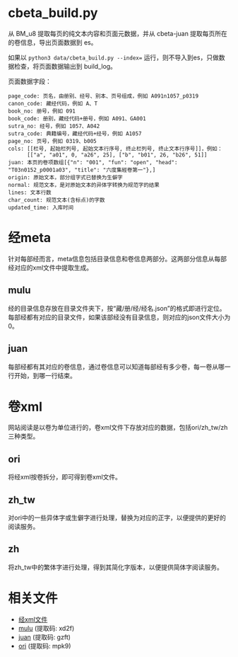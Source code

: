 # cbeta_build.py

从 BM_u8 提取每页的纯文本内容和页面元数据，并从 cbeta-juan 提取每页所在的卷信息，导出页面数据到 es。

如果以 `python3 data/cbeta_build.py --index=` 运行，则不导入到es，只做数据检查，将页面数据输出到 build_log。

页面数据字段：
```
page_code: 页名，由册别、经号、别本、页号组成，例如 A091n1057_p0319
canon_code: 藏经代码，例如 A、T
book_no: 册号，例如 091
book_code: 册别，藏经代码+册号，例如 A091、GA001
sutra_no: 经号，例如 1057、A042
sutra_code: 典籍编号，藏经代码+经号，例如 A1057
page_no: 页号，例如 0319、b005
cols: [[栏号, 起始栏列号, 起始文本行序号, 终止栏列号, 终止文本行序号]]，例如：
      [["a", "a01", 0, "a26", 25], ["b", "b01", 26, "b26", 51]]
juan: 本页的卷项数组[{"n": "001", "fun": "open", "head": "T03n0152_p0001a03", "title": "六度集經卷第一"},]
origin: 原始文本，部分组字式已替换为生僻字
normal: 规范文本，是对原始文本的异体字转换为规范字的结果
lines: 文本行数
char_count: 规范文本(含标点)的字数
updated_time: 入库时间
```

# 经meta
针对每部经而言，meta信息包括目录信息和卷信息两部分。这两部分信息从每部经对应的xml文件中提取生成。

## mulu
经的目录信息存放在目录文件夹下，按“藏/册/经/经名.json”的格式即进行定位。每部经都有对应的目录文件，如果该部经没有目录信息，则对应的json文件大小为0。

## juan
每部经都有其对应的卷信息，通过卷信息可以知道每部经有多少卷，每一卷从哪一行开始，到哪一行结束。


# 卷xml
网站阅读是以卷为单位进行的，卷xml文件下存放对应的数据，包括ori/zh_tw/zh三种类型。

## ori
将经xml按卷拆分，即可得到卷xml文件。

## zh_tw
对ori中的一些异体字或生僻字进行处理，替换为对应的正字，以便提供的更好的阅读服务。

## zh
将zh_tw中的繁体字进行处理，得到其简化字版本，以便提供简体字阅读服务。

# 相关文件
- [经xml文件](https://github.com/cbeta-org/xml-p5)
- [mulu](https://pan.baidu.com/s/1m43SofIdh6hoZ6-mIWnutw) (提取码: xd2f)
- [juan](https://pan.baidu.com/s/1cRwZaN2MlUnx7ATmsmG_5g) (提取码: gzft)
- [ori](https://pan.baidu.com/s/11wu8xFOw3rUF8mpQINdJog) (提取码: mpk9)
